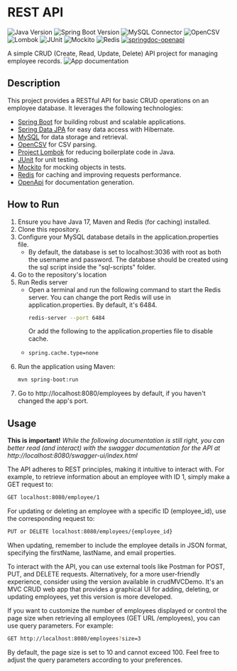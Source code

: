 # REST API

![Java Version](https://img.shields.io/badge/Java-17-informational?style=flat&logo=java)
![Spring Boot Version](https://img.shields.io/badge/Spring%20Boot-3.2.2-brightgreen?style=flat&logo=spring)
![MySQL Connector](https://img.shields.io/badge/MySQL%20Connector-runtime-yellow?style=flat&logo=mysql)
![OpenCSV](https://img.shields.io/badge/OpenCSV-5.7.1-green?style=flat&logo=data:image/png;base64,iVBORw0KGgoAAAANSUhEUgAAACAAAAAgCAYAAABzenr0AAAAfklEQVR42mP8//8/w0AUgBmLCJxAxqsQCTMQAAAABJRU5ErkJggg==)
![Lombok](https://img.shields.io/badge/Lombok-1.18.30-blue?style=flat&logo=data:image/png;base64,iVBORw0KGgoAAAANSUhEUgAAACAAAAAgCAYAAABzenr0AAAAmklEQVR42mP8//8/w0AUgBmLCJxAxqsQCTMQAAAABJRU5ErkJggg==)
![JUnit](https://img.shields.io/badge/JUnit-5-orange?style=flat&logo=junit)
![Mockito](https://img.shields.io/badge/Mockito-3.12.4-red?style=flat&logo=mockito)
![Redis](https://img.shields.io/badge/Redis-6.2.5-red?style=flat&logo=redis)
[![springdoc-openapi](https://img.shields.io/badge/springdoc--openapi-1.6.4-green?style=flat&logo=spring)](https://springdoc.org/)

A simple CRUD (Create, Read, Update, Delete) API project for managing employee records. 
![App documentation](https://github.com/bodoque007/Spring-BOOT/assets/63447579/367e3db8-9001-4cba-93f0-f9daf26e43ba)

## Description

This project provides a RESTful API for basic CRUD operations on an employee database. It leverages the following technologies:

- [Spring Boot](https://spring.io/projects/spring-boot) for building robust and scalable applications.
- [Spring Data JPA](https://spring.io/projects/spring-data-jpa) for easy data access with Hibernate.
- [MySQL](https://www.mysql.com/) for data storage and retrieval.
- [OpenCSV](https://github.com/opencsv/opencsv) for CSV parsing.
- [Project Lombok](https://projectlombok.org/) for reducing boilerplate code in Java.
- [JUnit](https://junit.org/) for unit testing.
- [Mockito](https://site.mockito.org/) for mocking objects in tests.
- [Redis](https://redis.io/) for caching and improving requests performance.
- [OpenApi](https://springdoc.org/) for documentation generation.
## How to Run

1. Ensure you have Java 17, Maven and Redis (for caching) installed.
2. Clone this repository.
3. Configure your MySQL database details in the application.properties file.
    - By default, the database is set to localhost:3036 with root as both the username and password. The database should be created using the sql script inside the "sql-scripts" folder.
4. Go to the repository's location
5. Run Redis server
   - Open a terminal and run the following command to start the Redis server. You can change the port Redis will use in application.properties. By default, it's 6484.
     ```bash
     redis-server --port 6484
     ```
     Or add the following to the application.properties file to disable cache.
   - ```bash
     spring.cache.type=none
     ```
6. Run the application using Maven:
   ```bash
   mvn spring-boot:run
7. Go to http://localhost:8080/employees by default, if you haven't changed the app's port. 
## Usage
**This is important!**
*While the following documentation is still right, you can better read (and interact) with the swagger documentation for the API at http://localhost:8080/swagger-ui/index.html*

The API adheres to REST principles, making it intuitive to interact with. For example, to retrieve information about an employee with ID 1, simply make a GET request to:

```bash
GET localhost:8080/employee/1
```
For updating or deleting an employee with a specific ID (employee_id), use the corresponding request to:
```bash
PUT or DELETE localhost:8080/employees/{employee_id}
```
When updating, remember to include the employee details in JSON format, specifying the firstName, lastName, and email properties.

To interact with the API, you can use external tools like Postman for POST, PUT, and DELETE requests. Alternatively, for a more user-friendly experience, consider using the version available in crudMVCDemo. It's an MVC CRUD web app that provides a graphical UI for adding, deleting, or updating employees, yet this version is more developed.

If you want to customize the number of employees displayed or control the page size when retrieving all employees (GET URL /employees), you can use query parameters. For example:
```bash
GET http://localhost:8080/employees?size=3
```
By default, the page size is set to 10 and cannot exceed 100. Feel free to adjust the query parameters according to your preferences.

